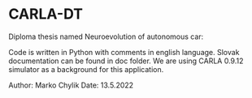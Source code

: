 # CARLA-DT
Diploma thesis named Neuroevolution of autonomous car:

Code is written in Python with comments in english language. Slovak documentation can be found in doc folder.
We are using CARLA 0.9.12 simulator as a background for this application.

Author: Marko Chylik
Date: 13.5.2022
